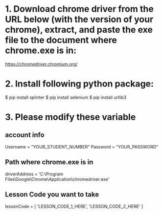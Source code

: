 # 1. Download chrome driver from the URL below (with the version of your chrome), extract, and paste the exe file to the document where chrome.exe is in:
  https://chromedriver.chromium.org/

# 2. Install following python package:
  $ pip install splinter
  $ pip install selenium
  $ pip install urllib3

# 3. Please modify these variable
  ## account info
  Username = "YOUR_STUDENT_NUMBER"
  Password = "YOUR_PASSWORD"  
  ## Path where chrome.exe is in
  driverAddress = 'C:\Program Files\Google\Chrome\Application\chromedriver.exe'
  ## Lesson Code you want to take
  lessonCode = [
    'LESSON_CODE_1_HERE',
    'LESSON_CODE_2_HERE'
  ]